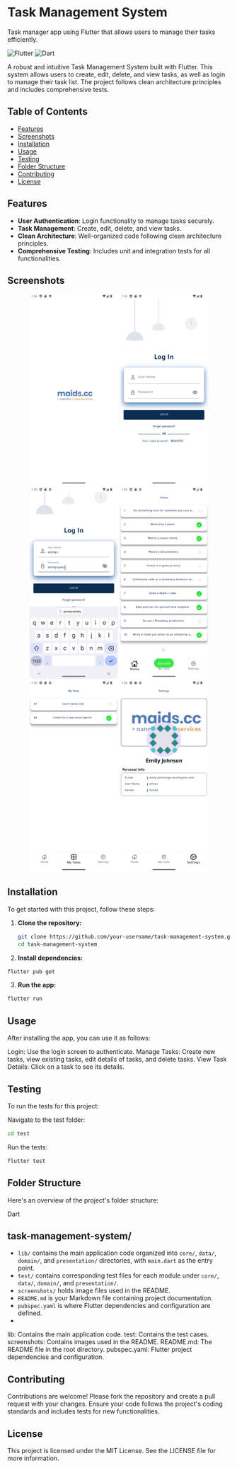 # Task Management System

Task manager app using Flutter that allows users to manage their tasks efficiently.


![Flutter](https://img.shields.io/badge/Flutter-02569B?style=for-the-badge&logo=flutter&logoColor=white)
![Dart](https://img.shields.io/badge/Dart-0175C2?style=for-the-badge&logo=dart&logoColor=white)

A robust and intuitive Task Management System built with Flutter. This system allows users to create, edit, delete, and view tasks, as well as login to manage their task list. The project follows clean architecture principles and includes comprehensive tests.

## Table of Contents
- [Features](#features)
- [Screenshots](#screenshots)
- [Installation](#installation)
- [Usage](#usage)
- [Testing](#testing)
- [Folder Structure](#folder-structure)
- [Contributing](#contributing)
- [License](#license)

## Features
- **User Authentication**: Login functionality to manage tasks securely.
- **Task Management**: Create, edit, delete, and view tasks.
- **Clean Architecture**: Well-organized code following clean architecture principles.
- **Comprehensive Testing**: Includes unit and integration tests for all functionalities.

## Screenshots
<p align="center">
  <img src="screenshots/splash.png" alt="Login Screen" width="200">
  <img src="screenshots/login1.png" alt="Login Screen" width="200">
  <img src="screenshots/login2.png" alt="Login Screen" width="200">
  <img src="screenshots/all_tasks.png" alt="Task List Screen" width="200">
  <img src="screenshots/my_tasks.png" alt="Task Details Screen" width="200">
  <img src="screenshots/profile.png" alt="Task Details Screen" width="200">
</p>

## Installation
To get started with this project, follow these steps:

1. **Clone the repository:**
   ```sh
   git clone https://github.com/your-username/task-management-system.git
   cd task-management-system
   ```


2. **Install dependencies:**
```sh
flutter pub get
```


3. **Run the app:**
```sh
flutter run
```

## Usage
After installing the app, you can use it as follows:

Login: Use the login screen to authenticate.
Manage Tasks: Create new tasks, view existing tasks, edit details of tasks, and delete tasks.
View Task Details: Click on a task to see its details.


## Testing

To run the tests for this project:

Navigate to the test folder:
```sh
cd test
```

Run the tests:
```sh
flutter test
```

## Folder Structure
Here's an overview of the project's folder structure:

Dart
## task-management-system/

- `lib/` contains the main application code organized into `core/`, `data/`, `domain/`, and `presentation/` directories, with `main.dart` as the entry point.
- `test/` contains corresponding test files for each module under `core/`, `data/`, `domain/`, and `presentation/`.
- `screenshots/` holds image files used in the README.
- `README.md` is your Markdown file containing project documentation.
- `pubspec.yaml` is where Flutter dependencies and configuration are defined.
- 

lib: Contains the main application code.
test: Contains the test cases.
screenshots: Contains images used in the README.
README.md: The README file in the root directory.
pubspec.yaml: Flutter project dependencies and configuration.

 ## Contributing
Contributions are welcome! Please fork the repository and create a pull request with your changes. Ensure your code follows the project's coding standards and includes tests for new functionalities.

## License
This project is licensed under the MIT License. See the LICENSE file for more information.
